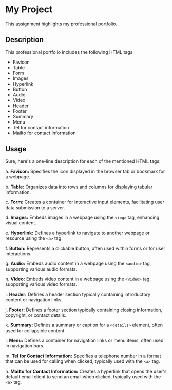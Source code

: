 # My Project

This assignment highlights my professional portfolio.

## Description

This professional portfolio includes the following HTML tags:

- Favicon
- Table
- Form
- Images
- Hyperlink
- Button
- Audio
- Video
- Header
- Footer
- Summary
- Menu
- Tel for contact information
- Mailto for contact information

## Usage

Sure, here's a one-line description for each of the mentioned HTML tags:

a. **Favicon:** Specifies the icon displayed in the browser tab or bookmark for a webpage.
   
b. **Table:** Organizes data into rows and columns for displaying tabular information.

c. **Form:** Creates a container for interactive input elements, facilitating user data submission to a server.

d. **Images:** Embeds images in a webpage using the `<img>` tag, enhancing visual content.

e. **Hyperlink:** Defines a hyperlink to navigate to another webpage or resource using the `<a>` tag.

f. **Button:** Represents a clickable button, often used within forms or for user interactions.

g. **Audio:** Embeds audio content in a webpage using the `<audio>` tag, supporting various audio formats.

h. **Video:** Embeds video content in a webpage using the `<video>` tag, supporting various video formats.

i. **Header:** Defines a header section typically containing introductory content or navigation links.

j. **Footer:** Defines a footer section typically containing closing information, copyright, or contact details.

k. **Summary:** Defines a summary or caption for a `<details>` element, often used for collapsible content.

l. **Menu:** Defines a container for navigation links or menu items, often used in navigation bars.

m. **Tel for Contact Information:** Specifies a telephone number in a format that can be used for calling when clicked, typically used with the `<a>` tag.

n. **Mailto for Contact Information:** Creates a hyperlink that opens the user's default email client to send an email when clicked, typically used with the `<a>` tag.

